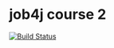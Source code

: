 # job4j  course 2
[![Build Status](https://travis-ci.org/rishat2002/job4j.svg?branch=master)](https://travis-ci.org/rishat2002/job4j)